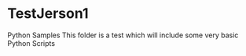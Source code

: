 TestJerson1
===========

Python Samples
This folder is a test which will include some very basic Python Scripts

